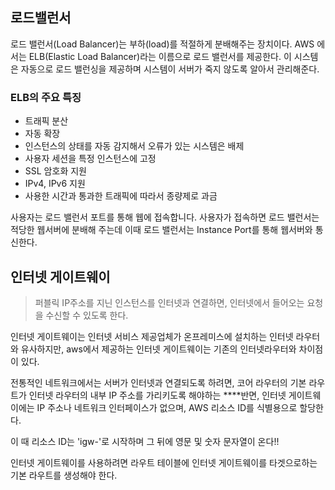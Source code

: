 ## 로드밸런서

로드 밸런서(Load Balancer)는 부하(load)를 적절하게 분배해주는 장치이다. AWS 에서는 ELB(Elastic Load Balancer)라는 이름으로 로드 밸런서를 제공한다. 이 시스템은 자동으로 로드 밸런싱을 제공하며 시스템이 서버가 죽지 않도록 알아서 관리해준다.

### ELB의 주요 특징

- 트래픽 분산
- 자동 확장
- 인스턴스의 상태를 자동 감지해서 오류가 있는 시스템은 배제
- 사용자 세션을 특정 인스턴스에 고정
- SSL 암호화 지원
- IPv4, IPv6 지원
- 사용한 시간과 통과한 트래픽에 따라서 종량제로 과금

사용자는 로드 밸런서 포트를 통해 웹에 접속합니다. 사용자가 접속하면 로드 밸런서는 적당한 웹서버에 분배해 주는데 이때 로드 밸런서는 Instance Port를 통해 웹서버와 통신한다.

## 인터넷 게이트웨이

> 퍼블릭 IP주소를 지닌 인스턴스를 인터넷과 연결하면, 인터넷에서 들어오는 요청을 수신할 수 있도록 한다.
> 

인터넷 게이트웨이는 인터넷 서비스 제공업체가 온프레미스에 설치하는 인터넷 라우터와 유사하지만, aws에서 제공하는 인터넷 게이트웨이는 기존의 인터넷라우터와 차이점이 있다.

전통적인 네트워크에서는 서버가 인터넷과 연결되도록 하려면, 코어 라우터의 기본 라우트가 인터넷 라우터의 내부 IP 주소를 가리키도록 해야하는 ****반면, 인터넷 게이트웨이에는 IP 주소나 네트워크 인터페이스가 없으며, AWS 리소스 ID를 식별용으로 할당한다. 

이 때 리소스 ID는 'igw-'로 시작하며 그 뒤에 영문 및 숫자 문자열이 온다!!

인터넷 게이트웨이를 사용하려면 라우트 테이블에 인터넷 게이트웨이를 타겟으로하는 기본 라우트를 생성해야 한다.